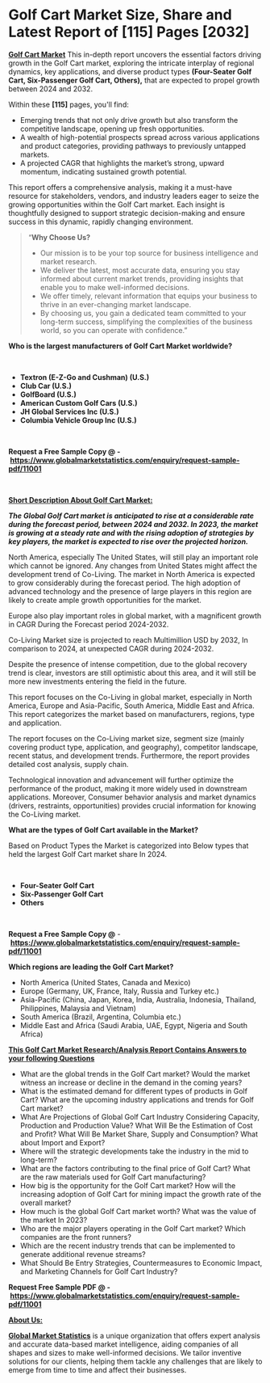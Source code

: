 <h1>Golf Cart Market Size, Share and Latest Report of [115] Pages [2032]</h1>
<p><a href="https://www.globalmarketstatistics.com/market-reports/golf-cart-market-11001"><strong>Golf Cart Market</strong></a> This in-depth report uncovers the essential factors driving growth in the Golf Cart market, exploring the intricate interplay of regional dynamics, key applications, and diverse product types <strong>(Four-Seater Golf Cart, Six-Passenger Golf Cart, Others),</strong> that are expected to propel growth between 2024 and 2032.</p>
<p>Within these <strong>[115]</strong> pages, you'll find:</p>
<ul>
<li>Emerging trends that not only drive growth but also transform the competitive landscape, opening up fresh opportunities.</li>
<li>A wealth of high-potential prospects spread across various applications and product categories, providing pathways to previously untapped markets.</li>
<li>A projected CAGR that highlights the market&rsquo;s strong, upward momentum, indicating sustained growth potential.</li>
</ul>
<p>This report offers a comprehensive analysis, making it a must-have resource for stakeholders, vendors, and industry leaders eager to seize the growing opportunities within the Golf Cart market. Each insight is thoughtfully designed to support strategic decision-making and ensure success in this dynamic, rapidly changing environment.</p>
<blockquote class="">
<p>&ldquo;<strong>Why Choose Us? </strong></p>
<ul>
<li>Our mission is to be your top source for business intelligence and market research.</li>
<li>We deliver the latest, most accurate data, ensuring you stay informed about current market trends, providing insights that enable you to make well-informed decisions.</li>
<li>We offer timely, relevant information that equips your business to thrive in an ever-changing market landscape.</li>
<li>By choosing us, you gain a dedicated team committed to your long-term success, simplifying the complexities of the business world, so you can operate with confidence.&rdquo;</li>
</ul>
</blockquote>
<p><strong>Who is the largest manufacturers of Golf Cart Market worldwide?</strong></p>
<p>&nbsp;</p>
<ul>
<li><strong>Textron (E-Z-Go and Cushman) (U.S.)</strong></li>
<li><strong>Club Car (U.S.)</strong></li>
<li><strong>GolfBoard (U.S.)</strong></li>
<li><strong>American Custom Golf Cars (U.S.)</strong></li>
<li><strong>JH Global Services Inc (U.S.)</strong></li>
<li><strong>Columbia Vehicle Group Inc (U.S.)</strong></li>
</ul>
<p>&nbsp;</p>
<p><strong>Request a Free Sample Copy @ -&nbsp;</strong><a href="https://www.globalmarketstatistics.com/enquiry/request-sample-pdf/11001"><strong>https://www.globalmarketstatistics.com/enquiry/request-sample-pdf/11001</strong></a></p>
<p>&nbsp;</p>
<p><strong><u>Short Description About Golf Cart Market:</u></strong></p>
<p><strong><em>The Global Golf Cart market is anticipated to rise at a considerable rate during the forecast period, between 2024 and 2032. In 2023, the market is growing at a steady rate and with the rising adoption of strategies by key players, the market is expected to rise over the projected horizon.</em></strong></p>
<p>North America, especially The United States, will still play an important role which cannot be ignored. Any changes from United States might affect the development trend of Co-Living. The market in North America is expected to grow considerably during the forecast period. The high adoption of advanced technology and the presence of large players in this region are likely to create ample growth opportunities for the market.</p>
<p>Europe also play important roles in global market, with a magnificent growth in CAGR During the Forecast period 2024-2032.</p>
<p>Co-Living Market size is projected to reach Multimillion USD by 2032, In comparison to 2024, at unexpected CAGR during 2024-2032.</p>
<p>Despite the presence of intense competition, due to the global recovery trend is clear, investors are still optimistic about this area, and it will still be more new investments entering the field in the future.</p>
<p>This report focuses on the Co-Living in global market, especially in North America, Europe and Asia-Pacific, South America, Middle East and Africa. This report categorizes the market based on manufacturers, regions, type and application.</p>
<p>The report focuses on the Co-Living market size, segment size (mainly covering product type, application, and geography), competitor landscape, recent status, and development trends. Furthermore, the report provides detailed cost analysis, supply chain.</p>
<p>Technological innovation and advancement will further optimize the performance of the product, making it more widely used in downstream applications. Moreover, Consumer behavior analysis and market dynamics (drivers, restraints, opportunities) provides crucial information for knowing the Co-Living market.</p>
<p><strong>What are the types of Golf Cart available in the Market?</strong></p>
<p>Based on Product Types the Market is categorized into Below types that held the largest Golf Cart market share In 2024.</p>
<p>&nbsp;</p>
<ul>
<li><strong>Four-Seater Golf Cart</strong></li>
<li><strong>Six-Passenger Golf Cart</strong></li>
<li><strong>Others</strong></li>
</ul>
<p>&nbsp;</p>
<p><strong>Request a Free Sample Copy @</strong>&nbsp;-&nbsp;<a href="https://www.globalmarketstatistics.com/enquiry/request-sample-pdf/11001"><strong>https://www.globalmarketstatistics.com/enquiry/request-sample-pdf/11001</strong></a></p>
<p><strong>Which regions are leading the Golf Cart Market?</strong></p>
<ul>
<li>North America (United States, Canada and Mexico)</li>
<li>Europe (Germany, UK, France, Italy, Russia and Turkey etc.)</li>
<li>Asia-Pacific (China, Japan, Korea, India, Australia, Indonesia, Thailand, Philippines, Malaysia and Vietnam)</li>
<li>South America (Brazil, Argentina, Columbia etc.)</li>
<li>Middle East and Africa (Saudi Arabia, UAE, Egypt, Nigeria and South Africa)</li>
</ul>
<p><strong><u>This Golf Cart Market Research/Analysis Report Contains Answers to your following Questions</u></strong></p>
<ul>
<li>What are the global trends in the Golf Cart market? Would the market witness an increase or decline in the demand in the coming years?</li>
<li>What is the estimated demand for different types of products in Golf Cart? What are the upcoming industry applications and trends for Golf Cart market?</li>
<li>What Are Projections of Global Golf Cart Industry Considering Capacity, Production and Production Value? What Will Be the Estimation of Cost and Profit? What Will Be Market Share, Supply and Consumption? What about Import and Export?</li>
<li>Where will the strategic developments take the industry in the mid to long-term?</li>
<li>What are the factors contributing to the final price of Golf Cart? What are the raw materials used for Golf Cart manufacturing?</li>
<li>How big is the opportunity for the Golf Cart market? How will the increasing adoption of Golf Cart for mining impact the growth rate of the overall market?</li>
<li>How much is the global Golf Cart market worth? What was the value of the market In 2023?</li>
<li>Who are the major players operating in the Golf Cart market? Which companies are the front runners?</li>
<li>Which are the recent industry trends that can be implemented to generate additional revenue streams?</li>
<li>What Should Be Entry Strategies, Countermeasures to Economic Impact, and Marketing Channels for Golf Cart Industry?</li>
</ul>
<p><strong>Request Free Sample PDF @ -&nbsp;</strong><a href="https://www.globalmarketstatistics.com/enquiry/request-sample-pdf/11001"><strong>https://www.globalmarketstatistics.com/enquiry/request-sample-pdf/11001</strong></a></p>
<p><strong><u>About Us:</u></strong></p>
<p><a href="https://www.globalmarketstatistics.com/"><strong>Global Market Statistics</strong></a>&nbsp;is a unique organization that offers expert analysis and accurate data-based market intelligence, aiding companies of all shapes and sizes to make well-informed decisions. We tailor inventive solutions for our clients, helping them tackle any challenges that are likely to emerge from time to time and affect their businesses.</p>